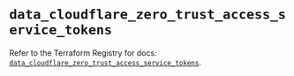 # `data_cloudflare_zero_trust_access_service_tokens`

Refer to the Terraform Registry for docs: [`data_cloudflare_zero_trust_access_service_tokens`](https://registry.terraform.io/providers/cloudflare/cloudflare/5.10.1/docs/data-sources/zero_trust_access_service_tokens).
